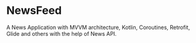 # NewsFeed

A News Application with MVVM architecture, Kotlin, Coroutines, Retrofit, Glide and others with the help of News API.

